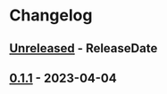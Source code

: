 # Changelog

<!-- next-header -->

## [Unreleased] - ReleaseDate

## [0.1.1] - 2023-04-04

<!-- next-url -->

[unreleased]: https://github.com/mrvillage/macros/compare/macros-macros-v0.1.1...HEAD

[0.1.1]: https://github.com/mrvillage/macros/compare/v0.1.0...macros-macros-v0.1.1
